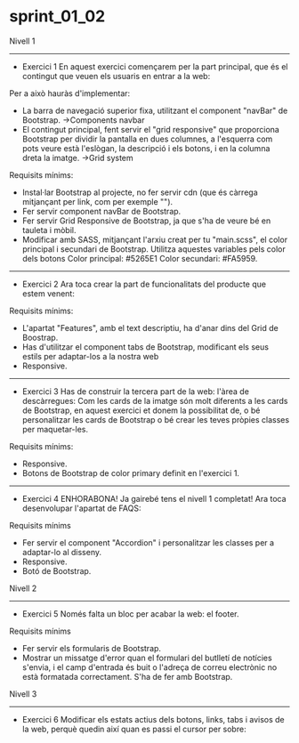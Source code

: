 # sprint_01_02

Nivell 1
_________________________________________
- Exercici 1
En aquest exercici començarem per la part principal, que és el contingut que veuen els usuaris en entrar a la web:

Per a això hauràs d'implementar:
- La barra de navegació superior fixa, utilitzant el component "navBar" de Bootstrap.
    ->Components navbar
- El contingut principal, fent servir el "grid responsive" que proporciona Bootstrap per dividir la pantalla en dues columnes, a l'esquerra com pots veure està l'eslògan, la descripció i els botons, i en la columna dreta la imatge.
    ->Grid system
  
Requisits mínims: 
- Instal·lar Bootstrap al projecte, no fer servir cdn (que és càrrega mitjançant per link, com per exemple "<link href="https://cdn.jsdelivr.net/npm/bootstrap@5.0.2/...." rel="stylesheet" crossorigin="anonymous">").
- Fer servir component navBar de Bootstrap.
- Fer servir Grid Responsive de Bootstrap, ja que s'ha de veure bé en tauleta i mòbil.
- Modificar amb SASS, mitjançant l'arxiu creat per tu "main.scss", el color principal i secundari de Bootstrap. Utilitza aquestes variables pels color dels botons
Color principal: #5265E1
Color secundari: #FA5959. 

_________________________________________
- Exercici 2
Ara toca crear la part de funcionalitats del producte que estem venent:

Requisits mínims:
- L'apartat "Features", amb el text descriptiu, ha d'anar dins del Grid de Boostrap.
- Has d'utilitzar el component tabs de Bootstrap, modificant els seus estils per adaptar-los a la nostra web
- Responsive.

_________________________________________
- Exercici 3
Has de construir la tercera part de la web: l'àrea de descàrregues:
Com les cards de la imatge són molt diferents a les cards de Bootstrap, en aquest exercici et donem la possibilitat de, o bé personalitzar les cards de Bootstrap o bé crear les teves pròpies classes per maquetar-les.

Requisits mínims:
- Responsive.
- Botons de Bootstrap de color primary definit en l'exercici 1.

_________________________________________
- Exercici 4
ENHORABONA! Ja gairebé tens el nivell 1 completat! Ara toca desenvolupar l'apartat de FAQS:

Requisits mínims
- Fer servir el component "Accordion" i personalitzar les classes per a adaptar-lo al disseny.
- Responsive.
- Botó de Bootstrap.


Nivell 2
_________________________________________
- Exercici 5
Només falta un bloc per acabar la web: el footer.

Requisits mínims
- Fer servir els formularis de Bootstrap.
- Mostrar un missatge d'error quan el formulari del butlletí de notícies s'envia, i el camp d'entrada és buit o l'adreça de correu electrònic no està formatada correctament. S'ha de fer amb Bootstrap.

Nivell 3
_________________________________________
- Exercici 6
Modificar els estats actius dels botons, links, tabs i avisos de la web, perquè quedin així quan es passi el cursor per sobre:
